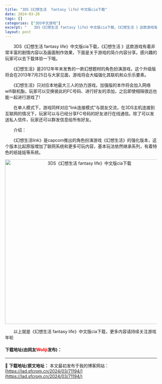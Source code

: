 ```yaml
---
title: "3DS《幻想生活  fantasy life》中文版cia下载"
date: 2024-03-28
tags: []
categories: ["3DS中文游戏"]
excerpt: "　　3DS《幻想生活 fantasy life》中文版cia下载，《幻想生活 》这款游戏有着非常丰富的剧情内容以及画面制作效果，下面是关于游戏的简介内容分享。感兴趣的玩家可以去下载体验一下哦。 　　《幻想生活》是2012年年末发售的一款幻想题材的角色扮演游戏，这个升级版将会在2013年7月25日与大&hellip;"
layout: post
---
```


 <p>　　3DS《幻想生活 fantasy life》中文版cia下载，《幻想生活 》这款游戏有着非常丰富的剧情内容以及画面制作效果，下面是关于游戏的简介内容分享。感兴趣的玩家可以去下载体验一下哦。</p> <p>　　《幻想生活》是2012年年末发售的一款幻想题材的角色扮演游戏，这个升级版将会在2013年7月25日与大家见面，游戏将会大幅强化其联机和众乐乐要素。</p> <p>　　《幻想生活》只对应本地最大三人的协力游戏，加强版的本作将会加入网络wifi联机酯，玩家可以交换彼此的FC号码、进行好友的添加，之后即使相隔很远也能一起进行游戏了!</p> <p>　　在单人模式下，游戏同样对应&ldquo;link连接模式&rdquo;与朋友交流，在3DS主机连接到互联网的情况下，玩家可以与已经分享FC号码的好友进行在线通信。除了可以发送私人信件，玩家还可以群发信息给所有好友。</p> <p>　　介绍：</p> <p>　　《幻想生活link》是capcom推出的角色扮演游戏《幻想生活》的强化版本，这个版本比起原版增加了联网系统和更多可玩内容，基本玩法依然继承系列，有着特色的纸娃娃等系统。</p> <p align="center"><img align="" border="0" src="https://lad.sfcrom.cn/wp-content/uploads/2024/03/20240328_660549e69ca7f.jpg" width="544" alt="3DS《幻想生活  fantasy life》中文版cia下载" /></p> <p>　　以上就是《幻想生活 fantasy life》中文版cia下载，更多内容请持续关注游戏年轮</p> <p><h4>下载地址(由网友<font color="red">Woliji</font>发布)：</h4></p> 

---
📖 **下载地址/原文地址：** 本文最初发布于我的博客网站：[https://lad.sfcrom.cn/2024/03/71194/](https://lad.sfcrom.cn/2024/03/71194/)
